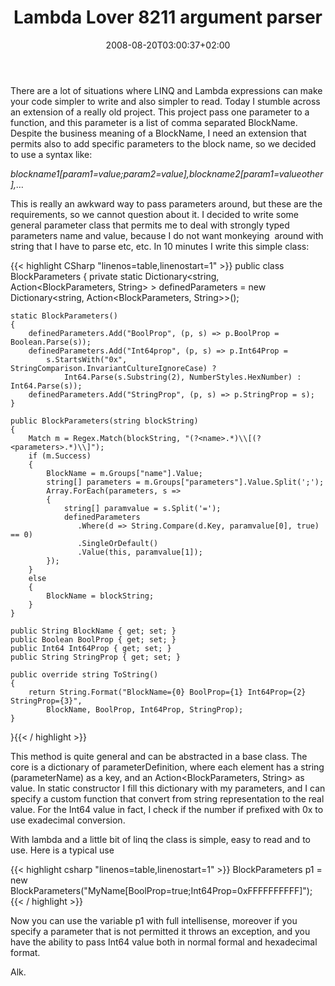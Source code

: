 ﻿---
title: "Lambda Lover 8211 argument parser"
description: ""
date: 2008-08-20T03:00:37+02:00
draft: false
tags: [LINQ]
categories: [LINQ]
---
There are a lot of situations where LINQ and Lambda expressions can make your code simpler to write and also simpler to read. Today I stumble across an extension of a really old project. This project pass one parameter to a function, and this parameter is a list of comma separated BlockName. Despite the business meaning of a BlockName, I need an extension that permits also to add specific parameters to the block name, so we decided to use a syntax like:

*blockname1[param1=value;param2=value],blockname2[param1=valueother],…*

This is really an awkward way to pass parameters around, but these are the requirements, so we cannot question about it. I decided to write some general parameter class that permits me to deal with strongly typed parameters name and value, because I do not want monkeying  around with string that I have to parse etc, etc. In 10 minutes I write this simple class:

{{< highlight CSharp "linenos=table,linenostart=1" >}}
public class BlockParameters
{
    private static Dictionary<string, Action<BlockParameters, String> > definedParameters 
        = new Dictionary<string, Action<BlockParameters, String>>();

    static BlockParameters()
    {
        definedParameters.Add("BoolProp", (p, s) => p.BoolProp = Boolean.Parse(s));
        definedParameters.Add("Int64prop", (p, s) => p.Int64Prop = 
            s.StartsWith("0x", StringComparison.InvariantCultureIgnoreCase) ? 
                Int64.Parse(s.Substring(2), NumberStyles.HexNumber) : Int64.Parse(s));
        definedParameters.Add("StringProp", (p, s) => p.StringProp = s);
    }

    public BlockParameters(string blockString)
    {
        Match m = Regex.Match(blockString, "(?<name>.*)\\[(?<parameters>.*)\\]");
        if (m.Success)
        {
            BlockName = m.Groups["name"].Value;
            string[] parameters = m.Groups["parameters"].Value.Split(';');
            Array.ForEach(parameters, s =>
            {
                string[] paramvalue = s.Split('=');
                definedParameters
                   .Where(d => String.Compare(d.Key, paramvalue[0], true) == 0)
                   .SingleOrDefault()
                   .Value(this, paramvalue[1]);
            });
        }
        else
        {
            BlockName = blockString;
        }
    }

    public String BlockName { get; set; }
    public Boolean BoolProp { get; set; }
    public Int64 Int64Prop { get; set; }
    public String StringProp { get; set; }

    public override string ToString()
    {
        return String.Format("BlockName={0} BoolProp={1} Int64Prop={2} StringProp={3}", 
            BlockName, BoolProp, Int64Prop, StringProp);
    }
}{{< / highlight >}}

<!-- Code inserted with Steve Dunn's Windows Live Writer Code Formatter Plugin.  http://dunnhq.com -->

This method is quite general and can be abstracted in a base class. The core is a dictionary of parameterDefinition, where each element has a string (parameterName) as a key, and an Action&lt;BlockParameters, String&gt; as value. In static constructor I fill this dictionary with my parameters, and I can specify a custom function that convert from string representation to the real value. For the Int64 value in fact, I check if the number if prefixed with 0x to use exadecimal conversion.

With lambda and a little bit of linq the class is simple, easy to read and to use. Here is a typical use

{{< highlight csharp "linenos=table,linenostart=1" >}}
BlockParameters p1 = new BlockParameters("MyName[BoolProp=true;Int64Prop=0xFFFFFFFFFF]");{{< / highlight >}}

<!-- Code inserted with Steve Dunn's Windows Live Writer Code Formatter Plugin.  http://dunnhq.com -->

Now you can use the variable p1 with full intellisense, moreover if you specify a parameter that is not permitted it throws an exception, and you have the ability to pass Int64 value both in normal formal and hexadecimal format.

Alk.
